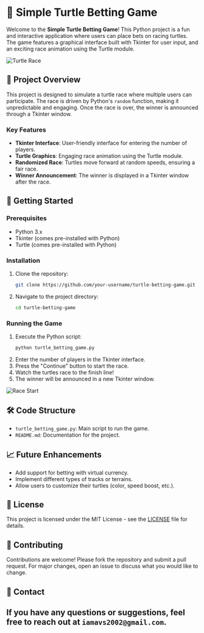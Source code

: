 # 🐢 Simple Turtle Betting Game
 
Welcome to the **Simple Turtle Betting Game**! This Python project is a fun and interactive application where users can place bets on racing turtles. The game features a graphical interface built with Tkinter for user input, and an exciting race animation using the Turtle module.

![Turtle Race](https://media1.giphy.com/media/v1.Y2lkPTc5MGI3NjExb3A0YzhuaGswN2J0bDJqaXF2OXRpazYyMzdmdjdmZnl5bDEwcjZrbiZlcD12MV9naWZzX3NlYXJjaCZjdD1n/od1ZGKWL5bsIlwqR6l/giphy.webp)
 
## 🎯 Project Overview 

This project is designed to simulate a turtle race where multiple users can participate. The race is driven by Python's `random` function, making it unpredictable and engaging. Once the race is over, the winner is announced through a Tkinter window.

### Key Features
- **Tkinter Interface**: User-friendly interface for entering the number of players.
- **Turtle Graphics**: Engaging race animation using the Turtle module.
- **Randomized Race**: Turtles move forward at random speeds, ensuring a fair race.
- **Winner Announcement**: The winner is displayed in a Tkinter window after the race.

## 🚀 Getting Started

### Prerequisites
- Python 3.x
- Tkinter (comes pre-installed with Python)
- Turtle (comes pre-installed with Python)

### Installation
1. Clone the repository:
   ```bash
   git clone https://github.com/your-username/turtle-betting-game.git
   ```
2. Navigate to the project directory:
   ```bash
   cd turtle-betting-game
   ```

### Running the Game
1. Execute the Python script:
   ```bash
   python turtle_betting_game.py
   ```
2. Enter the number of players in the Tkinter interface.
3. Press the "Continue" button to start the race.
4. Watch the turtles race to the finish line!
5. The winner will be announced in a new Tkinter window.


![Race Start](https://media1.giphy.com/media/Z65zgsKhP8UCfV3Qg0/200.webp?cid=790b7611atvuboufe680wbmbf1wdmkw9doysv12qoc65q125&ep=v1_gifs_search&rid=200.webp&ct=g)

## 🛠️ Code Structure

- `turtle_betting_game.py`: Main script to run the game.
- `README.md`: Documentation for the project.

## 📈 Future Enhancements
- Add support for betting with  virtual currency.
- Implement different types of tracks or terrains.
- Allow users to customize their turtles (color, speed boost, etc.).

## 📄 License
This project is licensed under the MIT License - see the [LICENSE](LICENSE) file for details.

## 🤝 Contributing
Contributions are welcome! Please fork the repository and submit a pull request. For major changes, open an issue to discuss what you would like to change.

## 📧 Contact
If you have any questions or suggestions, feel free to reach out at `iamavs2002@gmail.com`.
---
